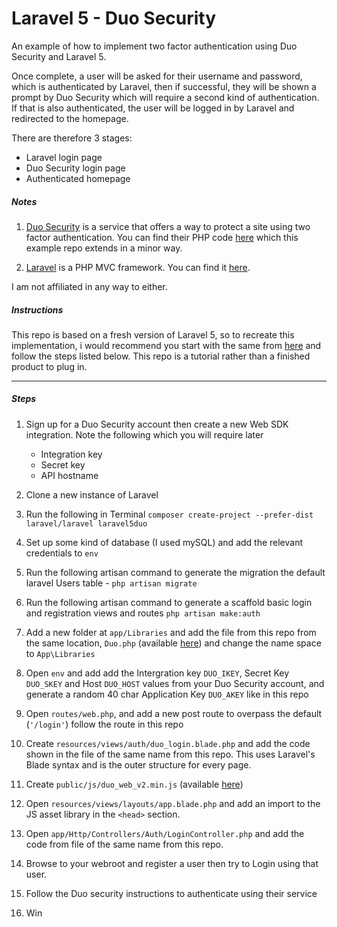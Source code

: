 Laravel 5 - Duo Security
=======================

An example of how to implement two factor authentication using Duo Security and Laravel 5. 

Once complete, a user will be asked for their username and password, which is authenticated by Laravel, then if successful, they will be shown a prompt by Duo Security which will require a second kind of authentication. If that is also authenticated, the user will be logged in by Laravel and redirected to the homepage. 

There are therefore 3 stages:
- Laravel login page
- Duo Security login page
- Authenticated homepage

##### Notes
1. [Duo Security](https://www.duosecurity.com/) is a service that offers a way to protect a site using two factor authentication. You can find their PHP code [here](https://github.com/duosecurity/duo_php) which this example repo extends in a minor way.

2. [Laravel](http://laravel.com/) is a PHP MVC framework. You can find it [here](https://github.com/laravel/laravel).

I am not affiliated in any way to either.

##### Instructions

This repo is based on a fresh version of Laravel 5, so to recreate this implementation, i would recommend you start with the same from [here](https://github.com/laravel/laravel) and follow the steps listed below. This repo is a tutorial rather than a finished product to plug in.

---

##### Steps
1. Sign up for a Duo Security account then create a new Web SDK integration. Note the following which you will require later
    - Integration key	
    - Secret key	
    - API hostname

2. Clone a new instance of Laravel

3. Run the following in Terminal `composer create-project --prefer-dist laravel/laravel laravel5duo`

4. Set up some kind of database (I used mySQL) and add the relevant credentials to `env`

5. Run the following artisan command to generate the migration the default laravel Users table - `php artisan migrate`

6. Run the following artisan command to generate a scaffold basic login and registration views and routes `php artisan make:auth`

7. Add a new folder at `app/Libraries` and add the file from this repo from the same location, `Duo.php` (available [here](https://github.com/duosecurity/duo_php/blob/master/src/Web.php)) and change the name space to `App\Libraries`

8. Open `env` and add add the Intergration key `DUO_IKEY`, Secret Key `DUO_SKEY` and Host `DUO_HOST` values from your Duo Security account, and generate a random 40 char Application Key `DUO_AKEY` like in this repo

9. Open `routes/web.php`, and add a new post route to overpass the default (`'/login'`) follow the route in this repo

10. Create `resources/views/auth/duo_login.blade.php` and add the code shown in the file of the same name from this repo. This uses Laravel's Blade syntax and is the outer structure for every page.

11. Create `public/js/duo_web_v2.min.js` (available [here](https://github.com/duosecurity/duo_php/tree/master/js/duo_web_v2.min.js))

12. Open `resources/views/layouts/app.blade.php` and add an import to the JS asset library in the `<head>` section.

13. Open `app/Http/Controllers/Auth/LoginController.php` and add the code from file of the same name from this repo.

14. Browse to your webroot and register a user then try to Login using that user. 

15. Follow the Duo security instructions to authenticate using their service

17. Win

